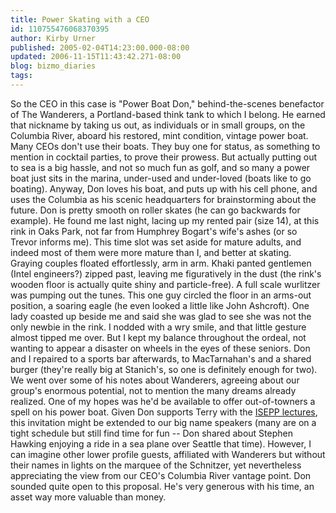 ```yaml
---
title: Power Skating with a CEO
id: 110755476068370395
author: Kirby Urner
published: 2005-02-04T14:23:00.000-08:00
updated: 2006-11-15T11:43:42.271-08:00
blog: bizmo_diaries
tags: 
---
```


So the CEO in this case is "Power Boat Don," behind-the-scenes benefactor of The Wanderers, a Portland-based think tank to which I belong. He earned that nickname by taking us out, as individuals or in small groups, on the Columbia River, aboard his restored, mint condition, vintage power boat. Many CEOs don't use their boats. They buy one for status, as something to mention in cocktail parties, to prove their prowess. But actually putting out to sea is a big hassle, and not so much fun as golf, and so many a power boat just sits in the marina, under-used and under-loved (boats like to go boating). Anyway, Don loves his boat, and puts up with his cell phone, and uses the Columbia as his scenic headquarters for brainstorming about the future. Don is pretty smooth on roller skates (he can go backwards for example). He found me last night, lacing up my rented pair (size 14), at this rink in Oaks Park, not far from Humphrey Bogart's wife's ashes (or so Trevor informs me). This time slot was set aside for mature adults, and indeed most of them were more mature than I, and better at skating. Graying couples floated effortlessly, arm in arm. Khaki panted gentlemen (Intel engineers?) zipped past, leaving me figuratively in the dust (the rink's wooden floor is actually quite shiny and particle-free). A full scale wurlitzer was pumping out the tunes. This one guy circled the floor in an arms-out position, a soaring eagle (he even looked a little like John Ashcroft). One lady coasted up beside me and said she was glad to see she was not the only newbie in the rink. I nodded with a wry smile, and that little gesture almost tipped me over. But I kept my balance throughout the ordeal, not wanting to appear a disaster on wheels in the eyes of these seniors. Don and I repaired to a sports bar afterwards, to MacTarnahan's and a shared burger (they're really big at Stanich's, so one is definitely enough for two). We went over some of his notes about Wanderers, agreeing about our group's enormous potential, not to mention the many dreams already realized. One of my hopes was he'd be available to offer out-of-towners a spell on his power boat. Given Don supports Terry with the [ISEPP lectures](http://worldgame.blogspot.com/2005/01/beyond-gene.html), this invitation might be extended to our big name speakers (many are on a tight schedule but still find time for fun -- Don shared about Stephen Hawking enjoying a ride in a sea plane over Seattle that time). However, I can imagine other lower profile guests, affiliated with Wanderers but without their names in lights on the marquee of the Schnitzer, yet nevertheless appreciating the view from our CEO's Columbia River vantage point. Don sounded quite open to this proposal. He's very generous with his time, an asset way more valuable than money.